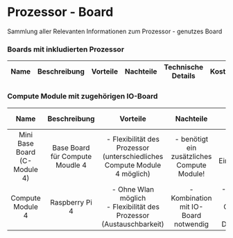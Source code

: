 # Prozessor - Board
Sammlung aller Relevanten Informationen zum Prozessor - genutzes Board

### Boards mit inkludierten Prozessor
| Name | Beschreibung | Vorteile | Nachteile | Technische Details | Kosten | Link | 
| :--: | :----------: | :------: | :-------: | :----------------: | :----: | :--: |



### Compute Module mit zugehörigen IO-Board
| Name | Beschreibung | Vorteile | Nachteile | Technische Details | Kosten | Link | 
| :--: | :----------: | :------: | :-------: | :----------------: | :----: | :--: |
| Mini Base Board (C-Module 4) | Base Board für Compute Moudle 4 | - Flexibilität des Prozessor (unterschiedliches Compute Module 4 möglich) | - benötigt ein zusätzliches Compute Module! | - CM4 Socket <br> - Eingangsspannung 5V | 35,90€ | [Berrybase](https://www.berrybase.de/mini-base-board-b-fuer-raspberry-pi-compute-module-4)
| Compute Module 4 | Raspberry Pi 4 | - Ohne Wlan möglich <br> - Flexibilität des Prozessor (Austauschbarkeit) | - Kombination mit IO-Board notwendig | -1.5GHz 4 Kerne <br> - ermöglicht OpenGL, Vulkan <br> - Displayanschluss | ca 30€ - 100€ (je naach Ausstattung) | [Reichelt](https://www.reichelt.de/raspberry-pi-compute-modul-4-8gb-ram-32gb-emmc-rpi-cm4-8gb32gb-p290547.html?&trstct=vrt_pdn&nbc=1), [weitere Möglichkeiten](https://www.raspberrypi.com/products/compute-module-4/?variant=raspberry-pi-cm4001000)
